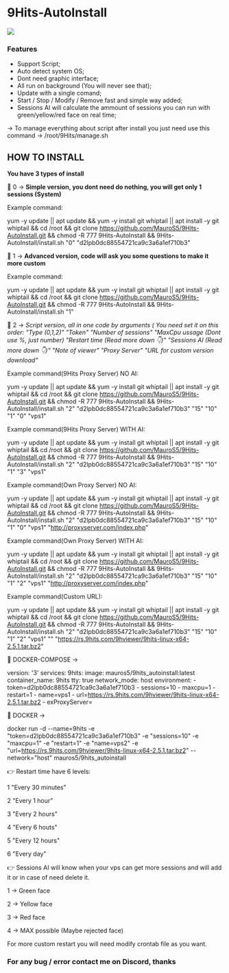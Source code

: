 # 9Hits-AutoInstall

![](https://pbs.twimg.com/profile_images/801085299988123649/RyfqK0ww_200x200.jpg)

### Features

- Support Script;
- Auto detect system OS;
- Dont need graphic interface;
- All run on background (You will never see that);
- Update with a single comand;
- Start / Stop / Modify / Remove fast and simple way added;
- Sessions AI will calculate the ammount of sessions you can run with green/yellow/red face on real time;


-> To manage everything about script after install you just need use this command ->
/root/9Hits/manage.sh

## **HOW TO INSTALL**

**You have 3 types of install**

📌 0 -> **Simple version, you dont need do nothing, you will get only 1 sessions (System)**

Example command:

yum -y update || apt update && yum -y install git whiptail || apt install -y git whiptail && cd /root && git clone https://github.com/MauroS5/9Hits-AutoInstall.git && chmod -R 777 9Hits-AutoInstall && 9Hits-AutoInstall/install.sh "0" "d2lpb0dc88554721ca9c3a6a1ef710b3"

📌 1 -> **Advanced version, code will ask you some questions to make it more custom**

Example command:

yum -y update || apt update && yum -y install git whiptail || apt install -y git whiptail && cd /root && git clone https://github.com/MauroS5/9Hits-AutoInstall.git && chmod -R 777 9Hits-AutoInstall && 9Hits-AutoInstall/install.sh "1"

📌 2 -> **Script version, all in one code by arguments ( You need set it on this order: "Type (0,1,2)" "Token" "Number of sessions" "MaxCpu ussage (Dont use %, just number) "Restart time (Read more down 👇)" "Sessions AI (Read more down 👇)" "Note of viewer" "Proxy Server"* "URL for custom version download"*

Example command(9Hits Proxy Server) NO AI:

yum -y update || apt update && yum -y install git whiptail || apt install -y git whiptail && cd /root && git clone https://github.com/MauroS5/9Hits-AutoInstall.git && chmod -R 777 9Hits-AutoInstall && 9Hits-AutoInstall/install.sh "2" "d2lpb0dc88554721ca9c3a6a1ef710b3" "15" "10" "1" "0" "vps1"

Example command(9Hits Proxy Server) WITH AI:

yum -y update || apt update && yum -y install git whiptail || apt install -y git whiptail && cd /root && git clone https://github.com/MauroS5/9Hits-AutoInstall.git && chmod -R 777 9Hits-AutoInstall && 9Hits-AutoInstall/install.sh "2" "d2lpb0dc88554721ca9c3a6a1ef710b3" "15" "10" "1" "3" "vps1"

Example command(Own Proxy Server) NO AI:

yum -y update || apt update && yum -y install git whiptail || apt install -y git whiptail && cd /root && git clone https://github.com/MauroS5/9Hits-AutoInstall.git && chmod -R 777 9Hits-AutoInstall && 9Hits-AutoInstall/install.sh "2" "d2lpb0dc88554721ca9c3a6a1ef710b3" "15" "10" "1" "0" "vps1" "http://proxyserver.com/index.php"

Example command(Own Proxy Server) WITH AI:

yum -y update || apt update && yum -y install git whiptail || apt install -y git whiptail && cd /root && git clone https://github.com/MauroS5/9Hits-AutoInstall.git && chmod -R 777 9Hits-AutoInstall && 9Hits-AutoInstall/install.sh "2" "d2lpb0dc88554721ca9c3a6a1ef710b3" "15" "10" "1" "2" "vps1" "http://proxyserver.com/index.php"

Example command(Custom URL):

yum -y update || apt update && yum -y install git whiptail || apt install -y git whiptail && cd /root && git clone https://github.com/MauroS5/9Hits-AutoInstall.git && chmod -R 777 9Hits-AutoInstall && 9Hits-AutoInstall/install.sh "2" "d2lpb0dc88554721ca9c3a6a1ef710b3" "15" "10" "1" "2" "vps1" "" "https://rs.9hits.com/9hviewer/9hits-linux-x64-2.5.1.tar.bz2"

📌 DOCKER-COMPOSE ->

version: '3'
services:
  9hits:
    image: mauros5/9hits_autoinstall:latest
    container_name: 9hits
    tty: true
    network_mode: host
    environment:
      - token=d2lpb0dc88554721ca9c3a6a1ef710b3
      - sessions=10
      - maxcpu=1
      - restart=1
      - name=vps1
      - url=https://rs.9hits.com/9hviewer/9hits-linux-x64-2.5.1.tar.bz2
      - exProxyServer=

📌 DOCKER ->

docker run -d --name=9hits -e "token=d2lpb0dc88554721ca9c3a6a1ef710b3" -e "sessions=10" -e "maxcpu=1" -e "restart=1" -e "name=vps2" -e "url=https://rs.9hits.com/9hviewer/9hits-linux-x64-2.5.1.tar.bz2" --network="host" mauros5/9hits_autoinstall

👉 Restart time have 6 levels:

1 "Every 30 minutes"

2 "Every 1 hour"

3 "Every 2 hours"

4 "Every 6 houts" 

5 "Every 12 hours"

6 "Every day"

👉 Sessions AI will know when your vps can get more sessions and will add it or in case of need delete it.

1 -> Green face

2 -> Yellow face

3 -> Red face

4 -> MAX possible (Maybe rejected face)

For more custom restart you will need modify crontab file as you want.

### For any bug / error contact me on Discord, thanks
